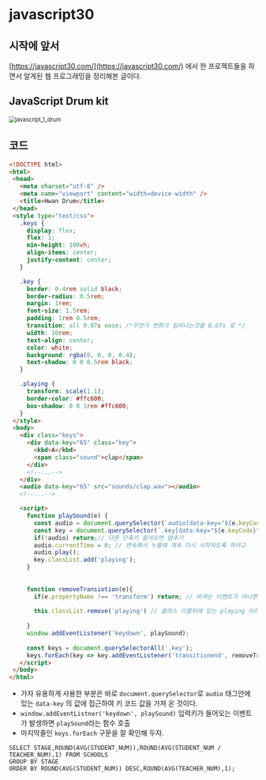 # javascript30

## 시작에 앞서

[https://javascript30.com/](https://javascript30.com/) 에서 한 프로젝트들을 하면서 알게된 웹 프로그래밍을 정리해본 글이다.



## JavaScript Drum kit

<img src="images/javascript_1_drum.gif" alt="javascript_1_drum" style="zoom:80%;" />



## 코드

 ```html
<!DOCTYPE html>
<html>
  <head>
    <meta charset="utf-8" />
    <meta name="viewport" content="width=device-width" />
    <title>Hwan Drum</title>
  </head>
  <style type="text/css">
    .keys {
      display: flex;
      flex: 1;
      min-height: 100vh;
      align-items: center;
      justify-content: center;
    }

    .key {
      border: 0.4rem solid black;
      border-radius: 0.5rem;
      margin: 1rem;
      font-size: 1.5rem;
      padding: 1rem 0.5rem;
      transition: all 0.07s ease; /*무언가 변화가 일어나는것을 0.07s 로 */
      width: 10rem;
      text-align: center;
      color: white;
      background: rgba(0, 0, 0, 0.4);
      text-shadow: 0 0 0.5rem black;
    }

    .playing {
      transform: scale(1.1);
      border-color: #ffc600;
      box-shadow: 0 0 1rem #ffc600;
    }
  </style>
  <body>
    <div class="keys">
      <div data-key="65" class="key">
        <kbd>A</kbd>
        <span class="sound">clap</span>
      </div>
      <!--...-->
    </div>
    <audio data-key="65" src="sounds/clap.wav"></audio>
    <!--...-->

    <script>
      function playSound(e) {
        const audio = document.querySelector(`audio[data-key="${e.keyCode}"]`);
        const key = document.querySelector(`.key[data-key="${e.keyCode}"]`);
        if(!audio) return;// 다른 단축키 들어오면 멈추기
        audio.currentTime = 0; // 연속해서 누를때 계속 다시 시작하도록 하려고
        audio.play();
        key.classList.add('playing');
      }
      
      
      function removeTransiotion(e){
        if(e.propertyName !== 'transform') return; // 바뀌는 이벤트가 아니면 하지않기
        
        this.classList.remove('playing') // 클래스 이름뒤에 있는 playing 이라는 것을 없애준다.
        
      }
      window.addEventListener('keydown', playSound);
      
      const keys = document.querySelectorAll('.key');
      keys.forEach(key => key.addEventListener('transitionend', removeTransiotion));
    </script>
  </body>
</html>
 ```

- 가자 유용하게 사용한 부분은 바로 `document.querySelector`로 `audio` 태그안에 있는 `data-key` 의 값에 접근하여 키 코드 값을 가져 온 것이다.
- `window.addEventListner('keydown', playSound)` 입력키가 들어오는 이벤트가 발생하면 `playSound`라는 함수 호출
- 마지막줄인 `keys.forEach` 구문을 잘 확인해 두자. 





```mysql
SELECT STAGE,ROUND(AVG(STUDENT_NUM)),ROUND(AVG(STUDENT_NUM / TEACHER_NUM),1) FROM SCHOOLS 
GROUP BY STAGE
ORDER BY ROUND(AVG(STUDENT_NUM)) DESC,ROUND(AVG(TEACHER_NUM),1);
```





